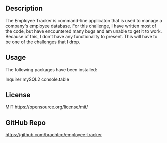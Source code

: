 ## Description

The Employee Tracker is command-line applicaton that is used to manage
a company's employee database. For this challenge, I have written most of
the code, but have encountered many bugs and am unable to get it to work.
Because of this, I don't have any functionality to present. This will have to 
be one of the challenges that I drop.


## Usage

The following packages have been installed:

  Inquirer 
  mySQL2 
  console.table
 
  ## License
  
  MIT
  https://opensource.org/license/mit/
  
  ## GitHub Repo
  https://github.com/brachtco/employee-tracker
